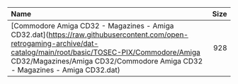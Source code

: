|Name|Size|
|:---|---:|
|[Commodore Amiga CD32 - Magazines - Amiga CD32.dat](https://raw.githubusercontent.com/open-retrogaming-archive/dat-catalog/main/root/basic/TOSEC-PIX/Commodore/Amiga CD32/Magazines/Amiga CD32/Commodore Amiga CD32 - Magazines - Amiga CD32.dat)|928|
